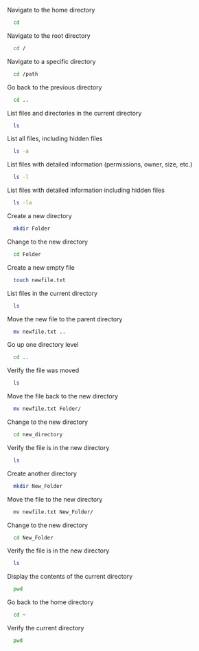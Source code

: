 Navigate to the home directory
 ```bash
   cd
   ``` 

Navigate to the root directory
 ```bash
   cd /
   ``` 


Navigate to a specific directory
 ```bash
   cd /path
   ``` 


Go back to the previous directory
 ```bash
   cd ..
   ``` 


List files and directories in the current directory
 ```bash
   ls
   ``` 


List all files, including hidden files
 ```bash
   ls -a
   ``` 


List files with detailed information (permissions, owner, size, etc.)
 ```bash
   ls -l
   ``` 


List files with detailed information including hidden files
 ```bash
   ls -la
   ``` 


Create a new directory
 ```bash
   mkdir Folder
   ``` 


Change to the new directory
 ```bash
   cd Folder
   ``` 


Create a new empty file
 ```bash
   touch newfile.txt
   ``` 


List files in the current directory
 ```bash
   ls
   ``` 


Move the new file to the parent directory
 ```bash
   mv newfile.txt ..
   ``` 


Go up one directory level
 ```bash
   cd ..
   ``` 


Verify the file was moved
 ```bash
   ls
   ``` 


Move the file back to the new directory
 ```bash
   mv newfile.txt Folder/
   ``` 


Change to the new directory
 ```bash
   cd new_directory
   ``` 


Verify the file is in the new directory
 ```bash
   ls
   ``` 


Create another directory
 ```bash
   mkdir New_Folder
   ``` 


Move the file to the new directory
 ```bash
   mv newfile.txt New_Folder/
   ``` 


Change to the new directory
 ```bash
   cd New_Folder
   ``` 


Verify the file is in the new directory
 ```bash
   ls
   ``` 


Display the contents of the current directory
 ```bash
   pwd
   ``` 


Go back to the home directory
 ```bash
   cd ~
   ``` 


Verify the current directory
 ```bash
   pwd
   ``` 
